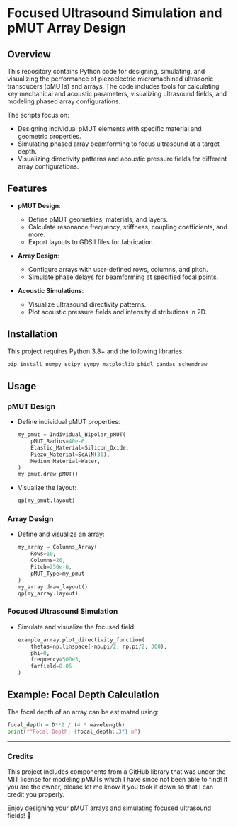 # Focused Ultrasound Simulation and pMUT Array Design

## Overview

This repository contains Python code for designing, simulating, and visualizing the performance of piezoelectric micromachined ultrasonic transducers (pMUTs) and arrays. The code includes tools for calculating key mechanical and acoustic parameters, visualizing ultrasound fields, and modeling phased array configurations.

The scripts focus on:
- Designing individual pMUT elements with specific material and geometric properties.
- Simulating phased array beamforming to focus ultrasound at a target depth.
- Visualizing directivity patterns and acoustic pressure fields for different array configurations.

## Features

- **pMUT Design**:
  - Define pMUT geometries, materials, and layers.
  - Calculate resonance frequency, stiffness, coupling coefficients, and more.
  - Export layouts to GDSII files for fabrication.

- **Array Design**:
  - Configure arrays with user-defined rows, columns, and pitch.
  - Simulate phase delays for beamforming at specified focal points.

- **Acoustic Simulations**:
  - Visualize ultrasound directivity patterns.
  - Plot acoustic pressure fields and intensity distributions in 2D.

## Installation

This project requires Python 3.8+ and the following libraries:

```bash
pip install numpy scipy sympy matplotlib phidl pandas schemdraw
```

## Usage

### pMUT Design
- Define individual pMUT properties:
  ```python
  my_pmut = Individual_Bipolar_pMUT(
      pMUT_Radius=40e-6,
      Elastic_Material=Silicon_Oxide,
      Piezo_Material=ScAlN(36),
      Medium_Material=Water,
  )
  my_pmut.draw_pMUT()
  ```
- Visualize the layout:
  ```python
  qp(my_pmut.layout)
  ```

### Array Design
- Define and visualize an array:
  ```python
  my_array = Columns_Array(
      Rows=10,
      Columns=20,
      Pitch=250e-6,
      pMUT_Type=my_pmut
  )
  my_array.draw_layout()
  qp(my_array.layout)
  ```

### Focused Ultrasound Simulation
- Simulate and visualize the focused field:
  ```python
  example_array.plot_directivity_function(
      thetas=np.linspace(-np.pi/2, np.pi/2, 300),
      phi=0,
      frequency=500e3,
      farfield=0.05
  )
  ```

## Example: Focal Depth Calculation
The focal depth of an array can be estimated using:
```python
focal_depth = D**2 / (4 * wavelength)
print(f"Focal Depth: {focal_depth:.3f} m")
```

---

### Credits
This project includes components from a GitHub library that was under the MIT license for modeling pMUTs which I have since not been able to find! If you are the owner, please let me know if you took it down so that I can credit you properly.

Enjoy designing your pMUT arrays and simulating focused ultrasound fields! 🎉
